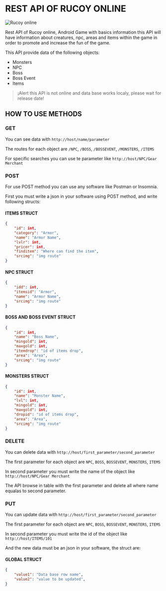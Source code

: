 # REST API OF RUCOY ONLINE
![Rucoy online](https://www.rucoyonline.com/assets/banner-f95a2ba62cd7f75d8a597d38cae8db786759ec4f3bba42efc9fae155fe338c74.png "Rucoy Online")

Rest API of Rucoy online, Android Game with basics information
this API will have information about creatures, npc, areas and items within the game in order to promote and increase the fun of the game.

This API provide data of the following objects:
* Monsters
* NPC
* Boss
* Boss Event
* Items

> ¡Alert this API is not online and data base works localy, please wait for release date!

## HOW TO USE METHODS
### GET
You can see data with ```http://host/name/parameter```

The routes for each object are ```/NPC```, ```/BOSS```, ```/BOSSEVENT```, ```/MONSTERS```, ```/ITEMS```

For specific searches you can use te parameter like ```http://host/NPC/Gear Merchant```

### POST
For use POST method you can use any software like Postman or Insomnia.

First you must write a json in your software using POST method, and write following structs:

#### ITEMS STRUCT
```json
{
    "id": int,
    "category": "Armor",
    "name": "Armor Name",
    "lvlr": int,
    "pricer": int,
    "finditem": "Where can find the item",
    "srcimg": "img route"
}
```

#### NPC STRUCT
```json
{
    "idd": int,
    "itemsid": "Armor",
    "name": "Armor Name",
    "srcimg": "img route"
}
```

#### BOSS AND BOSS EVENT STRUCT
```json
{
    "id": int,
    "name": "Boss Name",
    "mingold": int,
    "maxgold": int,
    "itemdrop": "id of items drop",
    "area": "Area",
    "srcimg": "img route"
}
```

#### MONSTERS STRUCT
```json
{
    "id": int,
    "name": "Monster Name",
    "lvl": int,
    "mingold": int,
    "maxgold": int,
    "dropid": "id of items drop",
    "area": "Area",
    "srcimg": "img route"
}
```

### DELETE
You can delete data with ```http://host/first_parameter/second_parameter```

The first parameter for each object are ```NPC```, ```BOSS```, ```BOSSEVENT```, ```MONSTERS```, ```ITEMS```

In second parameter you must write the name of the object like ```http://host/NPC/Gear Merchant```

The API browse in table with the first parameter and delete all where name equalas to second parameter.

### PUT
You can update data with ```http://host/first_parameter/second_parameter```

The first parameter for each object are ```NPC```, ```BOSS```, ```BOSSEVENT```, ```MONSTERS```, ```ITEMS```

In second parameter you must write the id of the object like ```http://host/ITEMS/101```

And the new data must be an json in your software, the struct are:
#### GLOBAL STRUCT
```json
{
    "value1": "Data base row name",
    "value2": "value to be updated",
}
```
